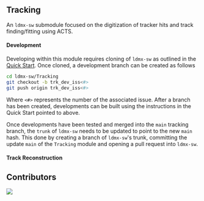 Tracking
---------

An `ldmx-sw` submodule focused on the digitization of tracker hits and track finding/fitting using ACTS.

#### Development

Developing within this module requires cloning of `ldmx-sw` as outlined in the 
[Quick Start](https://github.com/LDMX-Software/ldmx-sw#quick-start).  Once cloned, 
a development branch can be created as follows
```bash
cd ldmx-sw/Tracking
git checkout -b trk_dev_iss<#> 
git push origin trk_dev_iss<#>
```
Where `<#>` represents the number of the associated issue.  After a branch has been created, developments 
can be built using the instructions in the Quick Start pointed to above.

Once developments have been tested and merged into the `main` tracking branch, the `trunk` of `ldmx-sw` 
needs to be updated to point to the new `main` hash.  This done by creating a branch of `ldmx-sw`'s 
trunk, committing the update `main` of the `Tracking` module and opening a pull request into `ldmx-sw`. 

#### Track Reconstruction

## Contributors

<a href="https://github.com/LDMX-Software/Tracking/graphs/contributors">
  <img src="https://contributors-img.web.app/image?repo=LDMX-Software/Tracking" />
</a>



